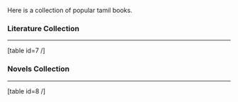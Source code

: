 
Here is a collection of popular tamil books.

### Literature Collection

* * *

[table id=7 /]

### Novels Collection

* * *

[table id=8 /]